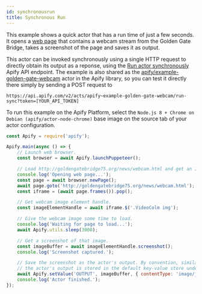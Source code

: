```yaml
---
id: synchronousrun
title: Synchronous Run
---
```


This example shows a quick actor that has a run time of just a few seconds.
It opens a <a href="http://goldengatebridge75.org/news/webcam.html" target="_blank">web page</a>
that contains a webcam stream from the Golden Gate Bridge, takes a screenshot of the page and saves it as output.

This actor
can be invoked synchronously using a single HTTP request to directly obtain its output as a reponse, using the
<a href="https://apify.com/docs/api/v2#/reference/actors/run-actor-synchronously/without-input" target="_blank">Run actor synchronously</a>
Apify API endpoint. The example is also shared as the
<a href="https://apify.com/apify/example-golden-gate-webcam" target="_blank">apify/example-golden-gate-webcam</a>
actor in the Apify library, so you can test it directly there simply by sending a POST request to
```http
https://api.apify.com/v2/acts/apify~example-golden-gate-webcam/run-sync?token=[YOUR_API_TOKEN]
```

To run this example on the Apify Platform, select the `Node.js 8 + Chrome on Debian (apify/actor-node-chrome)` base image
on the source tab of your actor configuration.
```javascript
const Apify = require('apify');

Apify.main(async () => {
    // Launch web browser.
    const browser = await Apify.launchPuppeteer();

    // Load http://goldengatebridge75.org/news/webcam.html and get an IFRAME with the webcam stream
    console.log('Opening web page...');
    const page = await browser.newPage();
    await page.goto('http://goldengatebridge75.org/news/webcam.html');
    const iframe = (await page.frames()).pop();

    // Get webcam image element handle.
    const imageElementHandle = await iframe.$('.VideoColm img');

    // Give the webcam image some time to load.
    console.log('Waiting for page to load...');
    await Apify.utils.sleep(3000);

    // Get a screenshot of that image.
    const imageBuffer = await imageElementHandle.screenshot();
    console.log('Screenshot captured.');

    // Save the screenshot as the actor's output. By convention, similarly to "INPUT",
    // the actor's output is stored in the default key-value store under the "OUTPUT" key.
    await Apify.setValue('OUTPUT', imageBuffer, { contentType: 'image/jpeg' });
    console.log('Actor finished.');
});
```